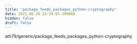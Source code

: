 ```yaml
---
title: "package_feeds_packages_python-cryptography"
date: 2021-06-20 22:39:07.399068
hidden: false
draft: false
---
```


ath79/generic/package_feeds_packages_python-cryptography

